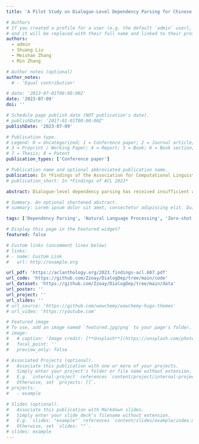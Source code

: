 ```yaml
---
title: 'A Pilot Study on Dialogue-Level Dependency Parsing for Chinese'

# Authors
# If you created a profile for a user (e.g. the default `admin` user), write the username (folder name) here
# and it will be replaced with their full name and linked to their profile.
authors:
  - admin
  - Shuang Liu
  - Meishan Zhang
  - Min Zhang

# Author notes (optional)
author_notes:
  # - 'Equal contribution'

# date: '2013-07-01T00:00:00Z'
date: '2023-07-09'
doi: ''

# Schedule page publish date (NOT publication's date).
# publishDate: '2017-01-01T00:00:00Z'
publishDate: '2023-07-09'

# Publication type.
# Legend: 0 = Uncategorized; 1 = Conference paper; 2 = Journal article;
# 3 = Preprint / Working Paper; 4 = Report; 5 = Book; 6 = Book section;
# 7 = Thesis; 8 = Patent
publication_types: ['Conference paper']

# Publication name and optional abbreviated publication name.
publication: In *Findings of the Association for Computational Linguistics (ACL) 2023*
# publication_short: In *Findings of ACL 2023*

abstract: Dialogue-level dependency parsing has received insufficient attention, especially for Chinese. To this end, we draw on ideas from syntactic dependency and rhetorical structure theory (RST), developing a high-quality human-annotated corpus, which contains 850 dialogues and 199,803 dependencies. Considering that such tasks suffer from high annotation costs, we investigate zero-shot and few-shot scenarios. Based on an existing syntactic treebank, we adopt a signal-based method to transform seen syntactic dependencies into unseen ones between elementary discourse units (EDUs), where the signals are detected by masked language modeling. Besides, we apply single-view and multi-view data selection to access reliable pseudo-labeled instances. Experimental results show the effectiveness of these baselines. Moreover, we discuss several crucial points about our dataset and approach.

# Summary. An optional shortened abstract.
# summary: Lorem ipsum dolor sit amet, consectetur adipiscing elit. Duis posuere tellus ac convallis placerat. Proin tincidunt magna sed ex sollicitudin condimentum.

tags: ['Dependency Parsing', 'Natural Language Processing', 'Zero-shot Learning', 'Few-shot Learning']

# Display this page in the Featured widget?
featured: false

# Custom links (uncomment lines below)
# links:
# - name: Custom Link
#   url: http://example.org

url_pdf: 'https://aclanthology.org/2023.findings-acl.607.pdf'
url_code: 'https://github.com/Zzoay/DialogDep/tree/main/code'
url_dataset: 'https://github.com/Zzoay/DialogDep/tree/main/data'
url_poster: ''
url_project: ''
url_slides: ''
# url_source: 'https://github.com/wowchemy/wowchemy-hugo-themes'
# url_video: 'https://youtube.com'

# Featured image
# To use, add an image named `featured.jpg/png` to your page's folder.
# image:
#   # caption: 'Image credit: [**Unsplash**](https://unsplash.com/photos/pLCdAaMFLTE)'
#   focal_point: ''
#   preview_only: false

# Associated Projects (optional).
#   Associate this publication with one or more of your projects.
#   Simply enter your project's folder or file name without extension.
#   E.g. `internal-project` references `content/project/internal-project/index.md`.
#   Otherwise, set `projects: []`.
# projects:
#   - example

# Slides (optional).
#   Associate this publication with Markdown slides.
#   Simply enter your slide deck's filename without extension.
#   E.g. `slides: "example"` references `content/slides/example/index.md`.
#   Otherwise, set `slides: ""`.
# slides: example
---
```


<!-- {{% callout note %}}
Click the _Cite_ button above to demo the feature to enable visitors to import publication metadata into their reference management software.
{{% /callout %}}

{{% callout note %}}
Create your slides in Markdown - click the _Slides_ button to check out the example.
{{% /callout %}}

Supplementary notes can be added here, including [code, math, and images](https://wowchemy.com/docs/writing-markdown-latex/). -->
